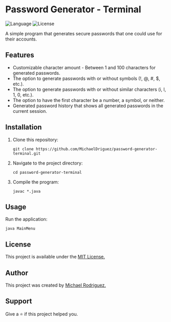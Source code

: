 # Password Generator - Terminal

![Language](https://img.shields.io/badge/Language-Java-blue)
![License](https://img.shields.io/badge/License-MIT-green)

A simple program that generates secure passwords that one could use for their accounts.

## Features

- Customizable character amount - Between 1 and 100 characters for generated passwords.
- The option to generate passwords with or without symbols (!, @, #, $, etc.).
- The option to generate passwords with or without similar characters (i, l, 1, 0, etc.).
- The option to have the first character be a number, a symbol, or neither.
- Generated password history that shows all generated passwords in the current session.

## Installation

1. Clone this repository:
   ```
   git clone https://github.com/MichaelDriguez/password-generator-terminal.git
   ```
2. Navigate to the project directory:
   ```
   cd password-generator-terminal
   ```
3. Compile the program:
   ```
   javac *.java
   ```

## Usage

Run the application:

```
java MainMenu
```


## License

This project is available under the [MIT License.](https://github.com/MichaelDriguez/password-generator-terminal/blob/main/LICENSE)

## Author

This project was created by [Michael Rodriguez.](https://github.com/MichaelDriguez)

## Support

Give a ⭐️ if this project helped you.
